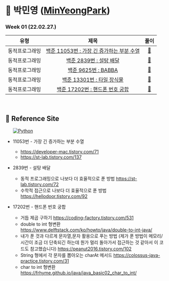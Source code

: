 # 🌱 박민영 ([MinYeongPark](github.com/MinYeongPark))
### Week 01 (22.02.27.)
| 유형 | 제목 | 풀이 |
| :---: | :---: | :---: |
| 동적프로그래밍 | <a href="https://www.acmicpc.net/problem/11053">백준 11053번 : 가장 긴 증가하는 부분 수열</a>  | <a href="https://www.acmicpc.net/source/39543709">🔗</a> |
| 동적프로그래밍 | <a href="https://www.acmicpc.net/problem/2839">백준 2839번 : 설탕 배달</a>  | <a href="https://www.acmicpc.net/source/39686395">🔗</a> |
| 동적프로그래밍 | <a href="https://www.acmicpc.net/problem/9625">백준 9625번 : BABBA</a>  | <a href="https://www.acmicpc.net/source/39696577">🔗</a> |
| 동적프로그래밍 | <a href="https://www.acmicpc.net/problem/13301">백준 13301번 : 타일 장식물</a>  | <a href="https://www.acmicpc.net/source/39698052">🔗</a> |
| 동적프로그래밍 | <a href="https://www.acmicpc.net/problem/17202">백준 17202번 : 핸드폰 번호 궁합</a>  | <a href="https://www.acmicpc.net/source/39704608">🔗</a> |

<br>

## 📍 Reference Site
&nbsp;&nbsp;&nbsp;&nbsp;&nbsp; <a href="https://velog.io/@godqhrals"><img alt="Python" src ="https://img.shields.io/badge/Velog_Blog-20C997.svg?&style=for-the-badge&logo=Velog_Blog&logoColor=White"/></a>

* 11053번 - 가장 긴 증가하는 부분 수열
   * https://developer-mac.tistory.com/71
   * https://st-lab.tistory.com/137

* 2839번 - 설탕 배달
   * 동적 프로그래밍으로 나보다 더 효율적으로 푼 방법 https://st-lab.tistory.com/72
   * 수학적 접근으로 나보다 더 효율적으로 푼 방법 https://hellodoor.tistory.com/92 

* 17202번 - 핸드폰 번호 궁합
  * 거듭 제곱 구하기 https://coding-factory.tistory.com/531
  * double to int 형변환 https://www.delftstack.com/ko/howto/java/double-to-int-java/
  * 내가 푼 것과 다르게 문자열,문자 활용으로 푸는 방법 (제가 푼 방법이 메모리/시간이 조금 더 단축되긴 하는데 뭔가 멀리 돌아가서 접근하는 것 같아서 이 코드도 참고했습니다) https://peanut2016.tistory.com/102
  * String 형에서 각 문자를 뽑아오는 charAt 메서드 https://colossus-java-practice.tistory.com/31
  * char to int 형변환 https://frhyme.github.io/java/java_basic02_char_to_int/
    
